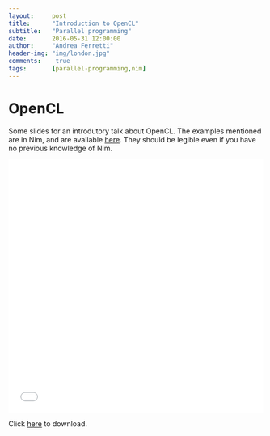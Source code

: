 ```yaml
---
layout:     post
title:      "Introduction to OpenCL"
subtitle:   "Parallel programming"
date:       2016-05-31 12:00:00
author:     "Andrea Ferretti"
header-img: "img/london.jpg"
comments:    true
tags:       [parallel-programming,nim]
---
```


# OpenCL

Some slides for an introdutory talk about OpenCL. The examples mentioned are in
Nim, and are available [here](https://github.com/unicredit/nimcl). They should
be legible even if you have no previous knowledge of Nim.

<iframe width="100%" height="500px" frameborder="0" src="/files/opencl.html"></iframe>

Click [here](/files/opencl.html) to download.